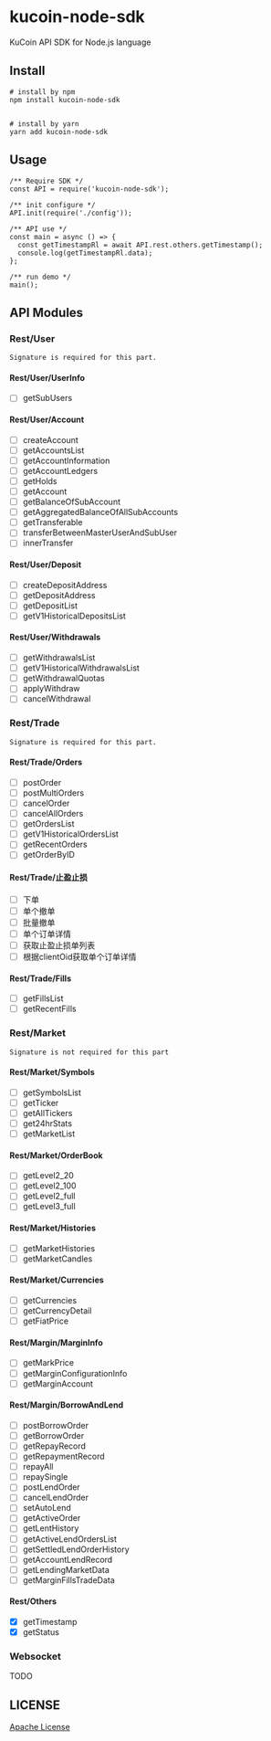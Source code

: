 # kucoin-node-sdk
KuCoin API SDK for Node.js language


## Install
```
# install by npm
npm install kucoin-node-sdk


# install by yarn
yarn add kucoin-node-sdk
```


## Usage

```
/** Require SDK */
const API = require('kucoin-node-sdk');

/** init configure */
API.init(require('./config'));

/** API use */
const main = async () => {
  const getTimestampRl = await API.rest.others.getTimestamp();
  console.log(getTimestampRl.data);
};

/** run demo */
main();
```

## API Modules

### Rest/User
```
Signature is required for this part.
```

#### Rest/User/UserInfo
- [ ] getSubUsers
#### Rest/User/Account
- [ ] createAccount
- [ ] getAccountsList
- [ ] getAccountInformation
- [ ] getAccountLedgers
- [ ] getHolds
- [ ] getAccount
- [ ] getBalanceOfSubAccount
- [ ] getAggregatedBalanceOfAllSubAccounts
- [ ] getTransferable
- [ ] transferBetweenMasterUserAndSubUser
- [ ] innerTransfer
#### Rest/User/Deposit
- [ ] createDepositAddress
- [ ] getDepositAddress
- [ ] getDepositList
- [ ] getV1HistoricalDepositsList
#### Rest/User/Withdrawals
- [ ] getWithdrawalsList
- [ ] getV1HistoricalWithdrawalsList
- [ ] getWithdrawalQuotas
- [ ] applyWithdraw
- [ ] cancelWithdrawal

### Rest/Trade
```
Signature is required for this part.
```

#### Rest/Trade/Orders
- [ ] postOrder
- [ ] postMultiOrders
- [ ] cancelOrder
- [ ] cancelAllOrders
- [ ] getOrdersList
- [ ] getV1HistoricalOrdersList
- [ ] getRecentOrders
- [ ] getOrderByID
#### Rest/Trade/止盈止损
- [ ] 下单
- [ ] 单个撤单
- [ ] 批量撤单
- [ ] 单个订单详情
- [ ] 获取止盈止损单列表
- [ ] 根据clientOid获取单个订单详情
#### Rest/Trade/Fills
- [ ] getFillsList
- [ ] getRecentFills

### Rest/Market
```
Signature is not required for this part
```
#### Rest/Market/Symbols
- [ ] getSymbolsList
- [ ] getTicker
- [ ] getAllTickers
- [ ] get24hrStats
- [ ] getMarketList
#### Rest/Market/OrderBook
- [ ] getLevel2_20
- [ ] getLevel2_100
- [ ] getLevel2_full
- [ ] getLevel3_full
#### Rest/Market/Histories
- [ ] getMarketHistories
- [ ] getMarketCandles
#### Rest/Market/Currencies
- [ ] getCurrencies
- [ ] getCurrencyDetail
- [ ] getFiatPrice
#### Rest/Margin/MarginInfo
- [ ] getMarkPrice
- [ ] getMarginConfigurationInfo
- [ ] getMarginAccount
#### Rest/Margin/BorrowAndLend
- [ ] postBorrowOrder
- [ ] getBorrowOrder
- [ ] getRepayRecord
- [ ] getRepaymentRecord
- [ ] repayAll
- [ ] repaySingle
- [ ] postLendOrder
- [ ] cancelLendOrder
- [ ] setAutoLend
- [ ] getActiveOrder
- [ ] getLentHistory
- [ ] getActiveLendOrdersList
- [ ] getSettledLendOrderHistory
- [ ] getAccountLendRecord
- [ ] getLendingMarketData
- [ ] getMarginFillsTradeData

#### Rest/Others
- [x] getTimestamp
- [x] getStatus

### Websocket
TODO

## LICENSE

[Apache License](LICENSE)

